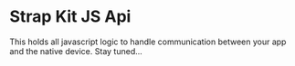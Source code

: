 # Strap Kit JS Api
This holds all javascript logic to handle communication between your app and the native device. Stay tuned...
